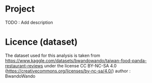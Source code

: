 # Project 

TODO : Add description


# Licence (dataset)
The dataset used for this analysis is taken from https://www.kaggle.com/datasets/bwandowando/taiwan-food-panda-restaurant-reviews
under the license CC BY-NC-SA 4.0 (https://creativecommons.org/licenses/by-nc-sa/4.0/)
author : BwandoWando